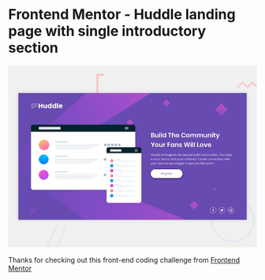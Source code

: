 # Frontend Mentor - Huddle landing page with single introductory section

![Design preview for the Huddle landing page with single introductory section](./design/desktop-preview.jpg)

Thanks for checking out this front-end coding challenge from [Frontend Mentor](https://www.frontendmentor.io)

